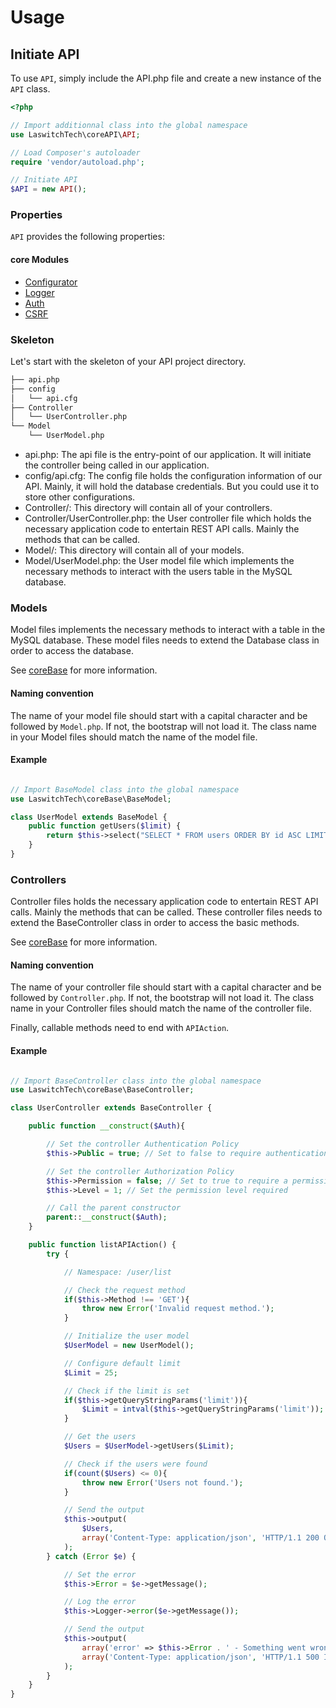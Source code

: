 # Usage
## Initiate API
To use `API`, simply include the API.php file and create a new instance of the `API` class.

```php
<?php

// Import additionnal class into the global namespace
use LaswitchTech\coreAPI\API;

// Load Composer's autoloader
require 'vendor/autoload.php';

// Initiate API
$API = new API();
```

### Properties
`API` provides the following properties:

#### core Modules
- [Configurator](https://github.com/LaswitchTech/coreConfigurator)
- [Logger](https://github.com/LaswitchTech/coreLogger)
- [Auth](https://github.com/LaswitchTech/coreAuth)
- [CSRF](https://github.com/LaswitchTech/coreCSRF)

### Skeleton
Let's start with the skeleton of your API project directory.

```sh
├── api.php
├── config
│   └── api.cfg
├── Controller
│   └── UserController.php
└── Model
    └── UserModel.php
```

* api.php: The api file is the entry-point of our application. It will initiate the controller being called in our application.
* config/api.cfg: The config file holds the configuration information of our API. Mainly, it will hold the database credentials. But you could use it to store other configurations.
* Controller/: This directory will contain all of your controllers.
* Controller/UserController.php: the User controller file which holds the necessary application code to entertain REST API calls. Mainly the methods that can be called.
* Model/: This directory will contain all of your models.
* Model/UserModel.php: the User model file which implements the necessary methods to interact with the users table in the MySQL database.

### Models
Model files implements the necessary methods to interact with a table in the MySQL database. These model files needs to extend the Database class in order to access the database.

See [coreBase](https://github.com/LaswitchTech/coreBase) for more information.

#### Naming convention
The name of your model file should start with a capital character and be followed by ```Model.php```.  If not, the bootstrap will not load it.
The class name in your Model files should match the name of the model file.

#### Example
```php

// Import BaseModel class into the global namespace
use LaswitchTech\coreBase\BaseModel;

class UserModel extends BaseModel {
    public function getUsers($limit) {
        return $this->select("SELECT * FROM users ORDER BY id ASC LIMIT ?", ["i", $limit]);
    }
}
```

### Controllers
Controller files holds the necessary application code to entertain REST API calls. Mainly the methods that can be called. These controller files needs to extend the BaseController class in order to access the basic methods.

See [coreBase](https://github.com/LaswitchTech/coreBase) for more information.

#### Naming convention
The name of your controller file should start with a capital character and be followed by ```Controller.php```.  If not, the bootstrap will not load it. The class name in your Controller files should match the name of the controller file.

Finally, callable methods need to end with ```APIAction```.

#### Example
```php

// Import BaseController class into the global namespace
use LaswitchTech\coreBase\BaseController;

class UserController extends BaseController {

    public function __construct($Auth){

        // Set the controller Authentication Policy
        $this->Public = true; // Set to false to require authentication

        // Set the controller Authorization Policy
        $this->Permission = false; // Set to true to require a permission for the namespace used. Ex: namespace>/user/list
        $this->Level = 1; // Set the permission level required

        // Call the parent constructor
        parent::__construct($Auth);
    }

    public function listAPIAction() {
        try {

            // Namespace: /user/list

            // Check the request method
            if($this->Method !== 'GET'){
                throw new Error('Invalid request method.');
            }

            // Initialize the user model
            $UserModel = new UserModel();

            // Configure default limit
            $Limit = 25;

            // Check if the limit is set
            if($this->getQueryStringParams('limit')){
                $Limit = intval($this->getQueryStringParams('limit'));
            }

            // Get the users
            $Users = $UserModel->getUsers($Limit);

            // Check if the users were found
            if(count($Users) <= 0){
                throw new Error('Users not found.');
            }

            // Send the output
            $this->output(
                $Users,
                array('Content-Type: application/json', 'HTTP/1.1 200 OK')
            );
        } catch (Error $e) {

            // Set the error
            $this->Error = $e->getMessage();

            // Log the error
            $this->Logger->error($e->getMessage());

            // Send the output
            $this->output(
                array('error' => $this->Error . ' - Something went wrong! Please contact support.'),
                array('Content-Type: application/json', 'HTTP/1.1 500 Internal Server Error'),
            );
        }
    }
}
```
